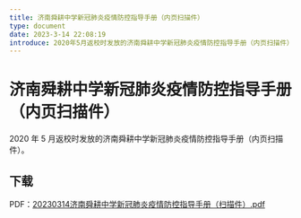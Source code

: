 ```yaml
---
title: 济南舜耕中学新冠肺炎疫情防控指导手册（内页扫描件）
type: document
date: 2023-3-14 22:08:19
introduce: 2020年5月返校时发放的济南舜耕中学新冠肺炎疫情防控指导手册（内页扫描件）
---
```


# 济南舜耕中学新冠肺炎疫情防控指导手册（内页扫描件）

2020 年 5 月返校时发放的济南舜耕中学新冠肺炎疫情防控指导手册（内页扫描件）。

## 下载

PDF：[20230314济南舜耕中学新冠肺炎疫情防控指导手册（扫描件）.pdf](20230314济南舜耕中学新冠肺炎疫情防控指导手册（扫描件）.pdf)
